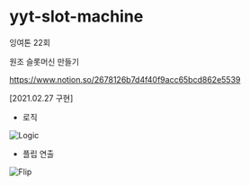 # yyt-slot-machine
잉여톤 22회

원조 슬롯머신 만들기

https://www.notion.so/2678126b7d4f40f9acc65bcd862e5539


[2021.02.27 구현]

* 로직

![Logic](https://user-images.githubusercontent.com/16263530/109383127-b8708780-7927-11eb-8fa2-e1a24b862b1b.gif)


* 플립 연출

![Flip](https://user-images.githubusercontent.com/16263530/109383180-359bfc80-7928-11eb-939f-a0d2b5f9876b.gif)
